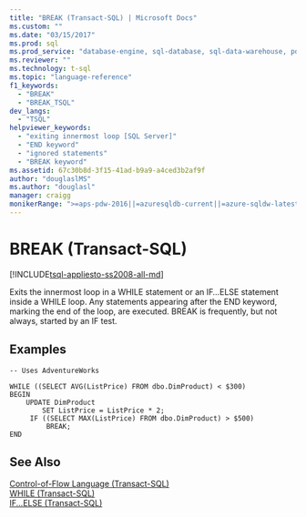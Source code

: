 ```yaml
---
title: "BREAK (Transact-SQL) | Microsoft Docs"
ms.custom: ""
ms.date: "03/15/2017"
ms.prod: sql
ms.prod_service: "database-engine, sql-database, sql-data-warehouse, pdw"
ms.reviewer: ""
ms.technology: t-sql
ms.topic: "language-reference"
f1_keywords: 
  - "BREAK"
  - "BREAK_TSQL"
dev_langs: 
  - "TSQL"
helpviewer_keywords: 
  - "exiting innermost loop [SQL Server]"
  - "END keyword"
  - "ignored statements"
  - "BREAK keyword"
ms.assetid: 67c30b8d-3f15-41ad-b9a9-a4ced3b2af9f
author: "douglaslMS"
ms.author: "douglasl"
manager: craigg
monikerRange: ">=aps-pdw-2016||=azuresqldb-current||=azure-sqldw-latest||>=sql-server-2016||=sqlallproducts-allversions||>=sql-server-linux-2017||=azuresqldb-mi-current"
---
```

# BREAK (Transact-SQL)
[!INCLUDE[tsql-appliesto-ss2008-all-md](../../includes/tsql-appliesto-ss2008-all-md.md)]

  Exits the innermost loop in a WHILE statement or an IF…ELSE statement inside a WHILE loop. Any statements appearing after the END keyword, marking the end of the loop, are executed. BREAK is frequently, but not always, started by an IF test.  
  
## Examples  
  
```  
-- Uses AdventureWorks  
  
WHILE ((SELECT AVG(ListPrice) FROM dbo.DimProduct) < $300)  
BEGIN  
    UPDATE DimProduct  
        SET ListPrice = ListPrice * 2;  
     IF ((SELECT MAX(ListPrice) FROM dbo.DimProduct) > $500)  
         BREAK;  
END  
```  
  
## See Also  
 [Control-of-Flow Language &#40;Transact-SQL&#41;](~/t-sql/language-elements/control-of-flow.md)   
 [WHILE &#40;Transact-SQL&#41;](../../t-sql/language-elements/while-transact-sql.md)   
 [IF...ELSE &#40;Transact-SQL&#41;](../../t-sql/language-elements/if-else-transact-sql.md)  
  
  


